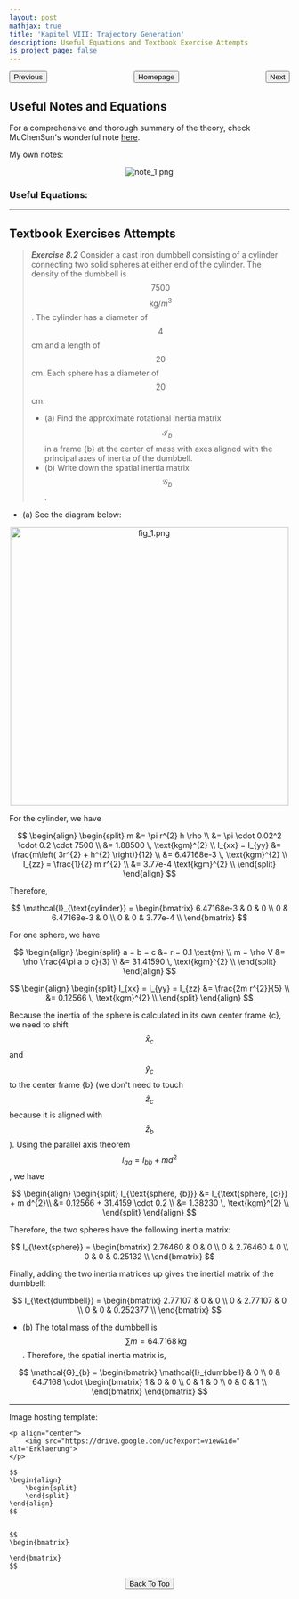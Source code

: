 ```yaml
---
layout: post
mathjax: true
title: 'Kapitel VIII: Trajectory Generation'
description: Useful Equations and Textbook Exercise Attempts
is_project_page: false
---
```



<p style="text-align:center;">
<button type="button" onclick="window.location.href='index.html';">Homepage</button>
<span style="float:left;"><button type="button" onclick="window.location.href='KapVII.html';">Previous</button></span>
<span style="float:right;"><button type="button" onclick="window.location.href='KapIX.html';">Next</button></span>
</p>

## Useful Notes and Equations
For a comprehensive and thorough summary of the theory, check MuChenSun's wonderful note [here](https://muchensun.github.io/ModernRoboticsCourseNotes/ch8.html).

My own notes:
<p align="center">
    <img src="https://drive.google.com/uc?export=view&id=1rD6lfWDzWFAR3CN-GxD9cGoFu4NmHmdJ" alt="note_1.png">
</p>

### Useful Equations:

***

## Textbook Exercises Attempts
> _**Exercise 8.2**_ Consider a cast iron dumbbell consisting of a cylinder connecting two solid spheres at either end of the cylinder. The density of the dumbbell is $$7500$$ $$\text{kg}/m^{3}$$. The cylinder has a diameter of $$4$$ cm and a length of $$20$$ cm. Each sphere has a diameter of $$20$$ cm.
> - (a) Find the approximate rotational inertia matrix $$\mathcal{I}_{b}$$ in a frame {b} at the center of mass with axes aligned with the principal axes of inertia of the dumbbell.
> - (b) Write down the spatial inertia matrix $$\mathcal{G}_{b}$$.

- (a)
See the diagram below:
<p align="center">
    <img src="https://drive.google.com/uc?export=view&id=1_vXdxfkMKCnMURUEImuCWfvWDoyml8Zh" alt="fig_1.png" width="500">
</p>
For the cylinder, we have

$$
\begin{align}
    \begin{split}
        m &= \pi r^{2} h \rho \\
        &= \pi \cdot 0.02^2 \cdot 0.2 \cdot 7500 \\
        &= 1.88500 \, \text{kgm}^{2} \\
        I_{xx} = I_{yy} &= \frac{m\left( 3r^{2} + h^{2} \right)}{12} \\
        &= 6.47168e-3 \, \text{kgm}^{2} \\
        I_{zz} = \frac{1}{2} m r^{2} \\
        &= 3.77e-4 \text{kgm}^{2} \\
    \end{split}
\end{align}
$$

Therefore,

$$ \mathcal{I}_{\text{cylinder}} = 
\begin{bmatrix}
    6.47168e-3 & 0 & 0 \\
    0 & 6.47168e-3 & 0 \\
    0 & 0 & 3.77e-4 \\
\end{bmatrix}
$$

For one sphere, we have

$$
\begin{align}
    \begin{split}
        a = b = c &= r = 0.1 \text{m} \\
        m = \rho V &= \rho \frac{4\pi a b c}{3} \\
        &= 31.41590 \, \text{kgm}^{2} \\
    \end{split}
\end{align}
$$

$$
\begin{align}
    \begin{split}
        I_{xx} = I_{yy} = I_{zz} &= \frac{2m r^{2}}{5} \\
        &= 0.12566 \, \text{kgm}^{2} \\
    \end{split}
\end{align}
$$

Because the inertia of the sphere is calculated in its own center frame {c}, we need to shift $$\hat{x}_{c}$$ and $$\hat{y}_{c}$$ to the center frame {b} (we don't need to touch $$\hat{z}_{c}$$ because it is aligned with $$\hat{z}_{b}$$). Using the parallel axis theorem $$I_{aa} = I_{bb} + m d ^{2}$$, we have 

$$
\begin{align}
    \begin{split}
        I_{\text{sphere, {b}}} &= I_{\text{sphere, {c}}} + m d^{2}\\
        &= 0.12566 + 31.4159 \cdot 0.2 \\
        &= 1.38230 \, \text{kgm}^{2} \\
    \end{split}
\end{align}
$$

Therefore, the two spheres have the following inertia matrix:

$$ I_{\text{sphere}} = 
\begin{bmatrix}
       2.76460 & 0 & 0 \\
       0 & 2.76460 & 0 \\
       0 & 0 & 0.25132 \\
\end{bmatrix}
$$

Finally, adding the two inertia matrices up gives the inertial matrix of the dumbbell:

$$ I_{\text{dumbbell}} =
\begin{bmatrix}
    2.77107 & 0 & 0 \\
    0 & 2.77107 & 0 \\
    0 & 0 & 0.252377 \\
\end{bmatrix}
$$

- (b) The total mass of the dumbbell is $$\sum m = 64.7168\,\text{kg}$$. Therefore, the spatial inertia matrix is,

$$ \mathcal{G}_{b} = 
\begin{bmatrix}
    \mathcal{I}_{dumbbell} & 0 \\
    0 & 64.7168 \cdot \begin{bmatrix}
       1 & 0 & 0 \\
       0 & 1 & 0 \\
       0 & 0 & 1 \\
    \end{bmatrix}
\end{bmatrix}
$$


***

Image hosting template:

```
<p align="center">
    <img src="https://drive.google.com/uc?export=view&id=" alt="Erklaerung">
</p>
```

```
$$
\begin{align}
    \begin{split}
    \end{split}
\end{align}
$$


$$
\begin{bmatrix}
       
\end{bmatrix}
$$
```

<p style="text-align:center;">
<button type="button" onclick="window.location.href='#top';">Back To Top</button>
<p>
